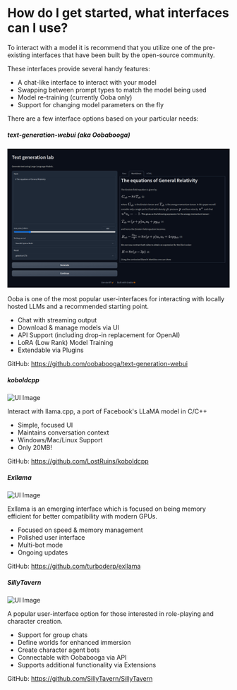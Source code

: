 # How do I get started, what interfaces can I use?

To interact with a model it is recommend that you utilize one of the pre-existing interfaces that have been built by the open-source community.

These interfaces provide several handy features:
- A chat-like interface to interact with your model
- Swapping between prompt types to match the model being used
- Model re-training (currently Ooba only)
- Support for changing model parameters on the fly

There are a few interface options based on your particular needs:

##### text-generation-webui (aka Oobabooga)

![UI Image](https://raw.githubusercontent.com/oobabooga/screenshots/main/galactica.png)

Ooba is one of the most popular user-interfaces for interacting with locally hosted LLMs and a recommended starting point.

- Chat with streaming output
- Download & manage models via UI
- API Support (including drop-in replacement for OpenAI)
- LoRA (Low Rank) Model Training
- Extendable via Plugins

GitHub: https://github.com/oobabooga/text-generation-webui

##### koboldcpp

![UI Image](https://raw.githubusercontent.com/LostRuins/koboldcpp/concedo/media/preview.png)

Interact with llama.cpp, a port of Facebook's LLaMA model in C/C++ 

- Simple, focused UI
- Maintains conversation context
- Windows/Mac/Linux Support
- Only 20MB!

GitHub: https://github.com/LostRuins/koboldcpp

##### Exllama

![UI Image](https://raw.githubusercontent.com/turboderp/exllama/master/doc/_screenshot.jpg)

Exllama is an emerging interface which is focused on being memory efficient for better compatibility with modern GPUs.

- Focused on speed & memory management
- Polished user interface
- Multi-bot mode
- Ongoing updates

GitHub: https://github.com/turboderp/exllama

##### SillyTavern

![UI Image](https://user-images.githubusercontent.com/18619528/228649856-fbdeef05-d727-4d5a-be80-266cbbc6b811.png)

A popular user-interface option for those interested in role-playing and character creation.

- Support for group chats
- Define worlds for enhanced immersion
- Create character agent bots
- Connectable with Oobabooga via API
- Supports additional functionality via Extensions

GitHub: https://github.com/SillyTavern/SillyTavern